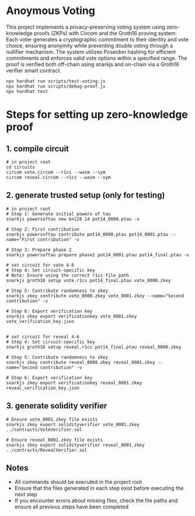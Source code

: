 # Anoymous Voting

This project implements a privacy-preserving voting system using zero-knowledge proofs (ZKPs) with Circom and the Groth16 proving system. Each voter generates a cryptographic commitment to their identity and vote choice, ensuring anonymity while preventing double voting through a nullifier mechanism. The system utilizes Poseidon hashing for efficient commitments and enforces valid vote options within a specified range. The proof is verified both off-chain using snarkjs and on-chain via a Groth16 verifier smart contract.

```shell
npx hardhat run scripts/test-voting.js
npx hardhat run scripts/debug-proof.js
npx hardhat test
```

# Steps for setting up zero-knowledge proof

## 1. compile circuit
```shell
# in project root
cd circuits
circom vote.circom --r1cs --wasm --sym
circom reveal.circom --r1cs --wasm --sym
```

## 2. generate trusted setup (only for testing)
```shell
# in project root
# Step 1: Generate initial powers of tau
snarkjs powersoftau new bn128 14 pot14_0000.ptau -v

# Step 2: First contribution
snarkjs powersoftau contribute pot14_0000.ptau pot14_0001.ptau --name="First contribution" -v

# Step 3: Prepare phase 2
snarkjs powersoftau prepare phase2 pot14_0001.ptau pot14_final.ptau -v

# set circuit for vote 4-6
# Step 4: Set circuit-specific key
# Note: Ensure using the correct r1cs file path
snarkjs groth16 setup vote.r1cs pot14_final.ptau vote_0000.zkey

# Step 5: Contribute randomness to zkey
snarkjs zkey contribute vote_0000.zkey vote_0001.zkey --name="Second contribution" -v

# Step 6: Export verification key
snarkjs zkey export verificationkey vote_0001.zkey vote_verification_key.json


# set circuit for reveal 4-6
# Step 4: Set circuit-specific key
snarkjs groth16 setup reveal.r1cs pot14_final.ptau reveal_0000.zkey

# Step 5: Contribute randomness to zkey
snarkjs zkey contribute reveal_0000.zkey reveal_0001.zkey --name="Second contribution" -v

# Step 6: Export verification key
snarkjs zkey export verificationkey reveal_0001.zkey reveal_verification_key.json
```




## 3. generate solidity verifier
```shell
# Ensure vote_0001.zkey file exists
snarkjs zkey export solidityverifier vote_0001.zkey ../contracts/VoteVerifier.sol

# Ensure reveal_0001.zkey file exists
snarkjs zkey export solidityverifier reveal_0001.zkey ../contracts/RevealVerifier.sol
```

## Notes
- All commands should be executed in the project root
- Ensure that the files generated in each step exist before executing the next step
- If you encounter errors about missing files, check the file paths and ensure all previous steps have been completed